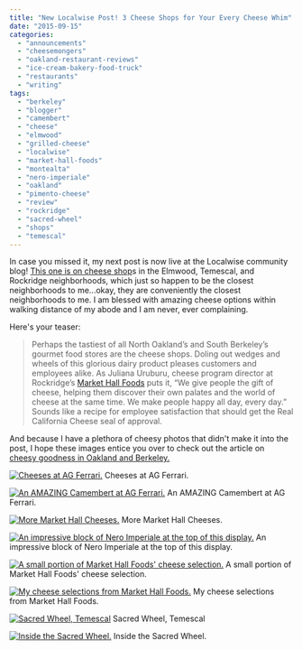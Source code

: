 ```yaml
---
title: "New Localwise Post! 3 Cheese Shops for Your Every Cheese Whim"
date: "2015-09-15"
categories:
  - "announcements"
  - "cheesemongers"
  - "oakland-restaurant-reviews"
  - "ice-cream-bakery-food-truck"
  - "restaurants"
  - "writing"
tags:
  - "berkeley"
  - "blogger"
  - "camembert"
  - "cheese"
  - "elmwood"
  - "grilled-cheese"
  - "localwise"
  - "market-hall-foods"
  - "montealta"
  - "nero-imperiale"
  - "oakland"
  - "pimento-cheese"
  - "review"
  - "rockridge"
  - "sacred-wheel"
  - "shops"
  - "temescal"
---
```


In case you missed it, my next post is now live at the Localwise community blog! [This one is on cheese shop](https://www.localwisejobs.com/blog/3-cheese-shops-for-fulfilling-your-every-cheese-whim/)s in the Elmwood, Temescal, and Rockridge neighborhoods, which just so happen to be the closest neighborhoods to me...okay, they are conveniently the closest neighborhoods to me. I am blessed with amazing cheese options within walking distance of my abode and I am never, ever complaining.

Here's your teaser:

> Perhaps the tastiest of all North Oakland’s and South Berkeley’s gourmet food stores are the cheese shops. Doling out wedges and wheels of this glorious dairy product pleases customers and employees alike. As Juliana Uruburu, cheese program director at Rockridge’s [Market Hall Foods](http://markethallfoods.com/cheese-charcuterie/cheese) puts it, “We give people the gift of cheese, helping them discover their own palates and the world of cheese at the same time. We make people happy all day, every day.” Sounds like a recipe for employee satisfaction that should get the Real California Cheese seal of approval.

And because I have a plethora of cheesy photos that didn't make it into the post, I hope these images entice you over to check out the article on [cheesy goodness in Oakland and Berkeley.](https://www.localwisejobs.com/blog/3-cheese-shops-for-fulfilling-your-every-cheese-whim/)




<div class="caption">

[![Cheeses at AG Ferrari.](http://s3.amazonaws.com/thegourmez-wpmedia/2015/09/AG-Ferrari-Cheese_001-500x334.jpg)](http://s3.amazonaws.com/thegourmez-wpmedia/2015/09/AG-Ferrari-Cheese_001.jpg) Cheeses at AG Ferrari.</div>





<div class="caption">

[![An AMAZING Camembert at AG Ferrari.](http://s3.amazonaws.com/thegourmez-wpmedia/2015/09/AG-Ferrari-Cheese_006-500x334.jpg)](http://s3.amazonaws.com/thegourmez-wpmedia/2015/09/AG-Ferrari-Cheese_006.jpg) An AMAZING Camembert at AG Ferrari.</div>





<div class="caption">

[![More Market Hall Cheeses.](http://s3.amazonaws.com/thegourmez-wpmedia/2015/09/Market-Hall-Cheese-002-500x198.jpg)](http://s3.amazonaws.com/thegourmez-wpmedia/2015/09/Market-Hall-Cheese-002.jpg) More Market Hall Cheeses.</div>





<div class="caption">

[![An impressive block of Nero Imperiale at the top of this display.](http://s3.amazonaws.com/thegourmez-wpmedia/2015/09/Market-Hall-Cheese-003-362x500.jpg)](http://s3.amazonaws.com/thegourmez-wpmedia/2015/09/Market-Hall-Cheese-003.jpg) An impressive block of Nero Imperiale at the top of this display.</div>





<div class="caption">

[![A small portion of Market Hall Foods' cheese selection.](http://s3.amazonaws.com/thegourmez-wpmedia/2015/09/Market-Hall-Cheese-006-500x334.jpg)](http://s3.amazonaws.com/thegourmez-wpmedia/2015/09/Market-Hall-Cheese-006.jpg) A small portion of Market Hall Foods' cheese selection.</div>





<div class="caption">

[![My cheese selections from Market Hall Foods.](http://s3.amazonaws.com/thegourmez-wpmedia/2015/09/Market-Hall-Cheese-016-425x500.jpg)](http://s3.amazonaws.com/thegourmez-wpmedia/2015/09/Market-Hall-Cheese-016.jpg) My cheese selections from Market Hall Foods.</div>





<div class="caption">

[![Sacred Wheel, Temescal](http://s3.amazonaws.com/thegourmez-wpmedia/2015/09/Sacred-Wheel-Cheese-001-500x334.jpg)](http://s3.amazonaws.com/thegourmez-wpmedia/2015/09/Sacred-Wheel-Cheese-001.jpg) Sacred Wheel, Temescal</div>





<div class="caption">

[![Inside the Sacred Wheel.](http://s3.amazonaws.com/thegourmez-wpmedia/2015/09/Sacred-Wheel-Cheese-003-500x172.jpg)](http://s3.amazonaws.com/thegourmez-wpmedia/2015/09/Sacred-Wheel-Cheese-003.jpg) Inside the Sacred Wheel.</div>

